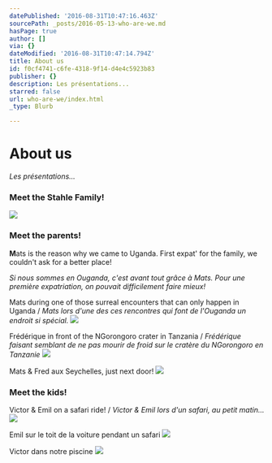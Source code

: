 ```yaml
---
datePublished: '2016-08-31T10:47:16.463Z'
sourcePath: _posts/2016-05-13-who-are-we.md
hasPage: true
author: []
via: {}
dateModified: '2016-08-31T10:47:14.794Z'
title: About us
id: f0cf4741-c6fe-4318-9f14-d4e4c5923b83
publisher: {}
description: Les présentations...
starred: false
url: who-are-we/index.html
_type: Blurb

---
```

# About us

_Les présentations..._

### Meet the Stahle Family!
![](https://the-grid-user-content.s3-us-west-2.amazonaws.com/1c3a9707-4f40-4b88-86bc-891506da7db8.jpg)

### Meet the parents!

**M**ats is the reason why we came to Uganda. First expat' for the family, we couldn't ask for a better place!

_Si nous sommes en Ouganda, c'est avant tout grâce à Mats. Pour une première expatriation, on pouvait difficilement faire mieux!_

Mats during one of those surreal encounters that can only happen in Uganda / _Mats lors d'une des ces rencontres qui font de l'Ouganda un endroit si spécial._
![](https://the-grid-user-content.s3-us-west-2.amazonaws.com/32f0c5ca-e707-4c42-aa0e-a6fca4751fb2.jpg)

Frédérique in front of the NGorongoro crater in Tanzania / _Frédérique faisant semblant de ne pas mourir de froid sur le cratère du NGorongoro en Tanzanie_
![](https://the-grid-user-content.s3-us-west-2.amazonaws.com/ae7d4a22-e096-4648-8798-88250f5711f3.jpg)

Mats & Fred aux Seychelles, just next door!
![](https://the-grid-user-content.s3-us-west-2.amazonaws.com/f9bbda36-d889-4e95-ae7f-c215ca361aa2.jpg)

### Meet the kids!

Victor & Emil on a safari ride! / _Victor & Emil lors d'un safari, au petit matin..._
![](https://the-grid-user-content.s3-us-west-2.amazonaws.com/3518d925-1cbf-47a4-a40b-fb36738544e4.jpg)

Emil sur le toit de la voiture pendant un safari
![](https://the-grid-user-content.s3-us-west-2.amazonaws.com/05f57956-4401-4c17-95e8-c1a88af22b3e.jpg)

Victor dans notre piscine
![](https://the-grid-user-content.s3-us-west-2.amazonaws.com/b3fbcaed-43a0-4461-bcd3-d311df7e56be.jpg)